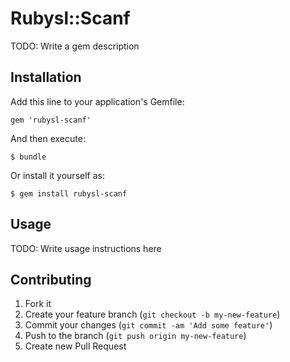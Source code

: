 # Rubysl::Scanf

TODO: Write a gem description

## Installation

Add this line to your application's Gemfile:

    gem 'rubysl-scanf'

And then execute:

    $ bundle

Or install it yourself as:

    $ gem install rubysl-scanf

## Usage

TODO: Write usage instructions here

## Contributing

1. Fork it
2. Create your feature branch (`git checkout -b my-new-feature`)
3. Commit your changes (`git commit -am 'Add some feature'`)
4. Push to the branch (`git push origin my-new-feature`)
5. Create new Pull Request
